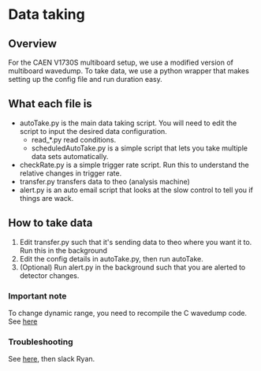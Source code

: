 # Data taking

## Overview
For the CAEN V1730S multiboard setup, we use a modified version of multiboard wavedump. To take data, we use a python wrapper that makes setting up the config file and run duration easy.

## What each file is
* autoTake.py is the main data taking script. You will need to edit the script to input the desired data configuration.
  * read_*.py read conditions.
  * scheduledAutoTake.py is a simple script that lets you take multiple data sets automatically.
* checkRate.py is a simple trigger rate script. Run this to understand the relative changes in trigger rate.
* transfer.py transfers data to theo (analysis machine)
* alert.py is an auto email script that looks at the slow control to tell you if things are wack.

## How to take data
1. Edit transfer.py such that it's sending data to theo where you want it to. Run this in the background
2. Edit the config details in autoTake.py, then run autoTake.
3. (Optional) Run alert.py in the background such that you are alerted to detector changes.

### Important note
To change dynamic range, you need to recompile the C wavedump code. See [here](https://docs.google.com/document/d/1PZcBzSNf7uQdnl2_TCMCjeTFrwEFF9t0pqfaSXodmwE/edit)

### Troubleshooting
See [here](https://docs.google.com/document/d/1PZcBzSNf7uQdnl2_TCMCjeTFrwEFF9t0pqfaSXodmwE/edit), then slack Ryan.
